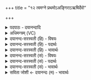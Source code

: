 +++
title = "१२ त्वमग्ने प्रथमोऽअङ्गिराऽऋषिर्देवो"

+++
<details><summary>पदपाठः - दयानन्दादि</summary>

त्वम्। अ॒ग्ने॒। प्र॒थ॒मः। अङ्गि॑राः। ऋषिः॑। दे॒वः। दे॒वाना॑म्। अ॒भ॒वः॒। शि॒वः। सखा॑। तव॑। व्र॒ते। क॒वयः॑। वि॒द्म॒नाप॑स॒ इति॑ विद्म॒नाऽअ॑पसः। अजा॑यन्त। म॒रुतः॑। भ्राज॑दृष्टय॒ इति॒ भ्राज॑त्ऽऋष्टयः। १२।
</details>

<details><summary>अधिमन्त्रम् (VC)</summary>

- अग्निर्देवता
- हिरण्यस्तूप आङ्गिरस ऋषिः
- विराड्जगती
- निषादः
</details>

<details><summary>दयानन्द-सरस्वती (हि) - विषयः</summary>

अब मनुष्यों को ईश्वराज्ञा पालनी चाहिए, इस विषय को अगले मन्त्र में कहा है ॥
</details>

<details><summary>दयानन्द-सरस्वती (हि) - पदार्थः</summary>

पदार्थान्वयभाषाः -  हे (अग्ने) परमेश्वर वा विद्वान् ! जिस कारण (त्वम्) आप (प्रथमः) प्रख्यात (अङ्गिराः) अवयवों के सारभूत रस के तुल्य वा जीवात्माओं को सुख देनेवाले (देवानाम्) विद्वानों के बीच (देवः) उत्तम गुण, कर्म, स्वभावयुक्त (शिवः) कल्याणकारी (सखा) मित्र (ऋषिः) ज्ञानी (अभवः) होवें, इससे (तव) आपके (व्रते) स्वभाव वा नियम में (विद्मनापसः) प्रसिद्ध कर्मोंवाले (भ्राजदृष्टयः) सुन्दर हथियारों से युक्त (कवयः) बुद्धिमान् (मरुतः) मनुष्य (अजायन्त) प्रकट होते हैं ॥१२ ॥
</details>

<details><summary>दयानन्द-सरस्वती (हि) - भावार्थः</summary>

भावार्थभाषाः -  यदि मनुष्य सबके मित्र विद्वान् जन और सबके हितैषी परमात्मा को मित्र मान, विज्ञान के निमित्त कर्मों को कर प्रकाशित आत्मावाले हों तो वे विद्वान् होकर परमेश्वर की आज्ञा में वर्त्त सकें ॥१२ ॥
</details>

<details><summary>दयानन्द-सरस्वती (सं) - विषयः</summary>

अथ जनैरीश्वराज्ञा पाल्येत्याह ॥
</details>

<details><summary>दयानन्द-सरस्वती (सं) - पदार्थः</summary>

पदार्थान्वयभाषाः -  हे अग्ने ! यतस्त्वं प्रथमोऽङ्गिरा देवानां देवः शिवः सखा ऋषिरभवस्तस्मात् तव व्रते विद्मनापसो भ्राजदृष्टयः कवयो मरुतोऽजायन्त ॥१२ ॥
</details>

<details><summary>दयानन्द-सरस्वती (सं) - भावार्थः</summary>

भावार्थभाषाः -  यदि मनुष्याः सर्वसुहृदं विद्वांसं सर्वमित्रं परमात्मानञ्च सखायं मत्वा विज्ञाननिमित्तानि कर्माणि कृत्वा प्रकाशितात्मनो भवेयुस्तर्हि ते विद्वांसो भूत्वा परमेश्वरस्याज्ञायां वर्त्तितुं शक्नुयुः ॥१२ ॥
</details>

<details><summary>सविता जोशी ← दयानन्दः (म) - भावार्थः</summary>

भावार्थभाषाः -  जर माणसे सर्वांचा मित्र, विद्वानांचा व सर्वांचा हितकर्ता असलेल्या परमेश्वराला मित्र मानून विज्ञानयुक्त कर्माने आत्मा प्रकाशयुक्त करतील तर ते विद्वान बनून परमेश्वराच्या आज्ञेत वागू शकतील.
</details>